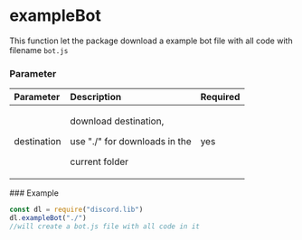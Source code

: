 # exampleBot

This function let the package download a example bot file with all code with filename `bot.js` 

### Parameter

<table>
  <thead>
    <tr>
      <th style="text-align:left">Parameter</th>
      <th style="text-align:left">Description</th>
      <th style="text-align:left">Required</th>
    </tr>
  </thead>
  <tbody>
    <tr>
      <td style="text-align:left">destination</td>
      <td style="text-align:left">
        <p>download destination,</p>
        <p>use &quot;./&quot; for downloads in the</p>
        <p>current folder</p>
      </td>
      <td style="text-align:left">yes</td>
    </tr>
  </tbody>
</table>### Example

```javascript
const dl = require("discord.lib")
dl.exampleBot("./")
//will create a bot.js file with all code in it
```

